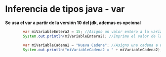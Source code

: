 # Inferencia de tipos java - var
**Se usa el var a partir de la versión 10 del jdk, ademas es opcional**

`````` java
        var miVariableEntera2 = 15; //Asigno un valor entero a la variable la cual sabra que es un numero entero(Inferencia de tipos)
        System.out.println(miVariableEntera2); //Imprime el valor de la variable

        var miVariableCadena2 = "Nueva Cadena"; //Asigno una cadena a una variable la cual sabra que es una cadena.
        System.out.println("miVariableCadena2 = " + miVariableCadena2);//Concadena un texto junto con la variable.

``````